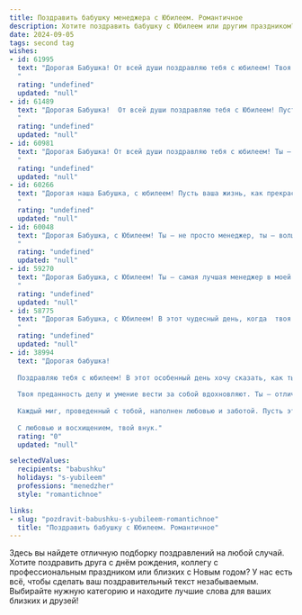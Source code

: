 ```yaml
---
title: Поздравить бабушку менеджера с Юбилеем. Романтичное
description: Хотите поздравить бабушку с Юбилеем или другим праздником? Наш ИИ создаст незабываемое поздравление, а вы обязательно выделитесь среди других.  
date: 2024-09-05
tags: second tag
wishes:
- id: 61995
  text: "Дорогая Бабушка! От всей души поздравляю тебя с юбилеем! Твоя жизнь – это удивительная история, полная любви, мудрости и ярких красок.  Ты – не просто замечательный менеджер, ты – настоящий ангел-хранитель для всех, кто тебя знает. Твоя забота и тепло согревают сердца, а твоя сила духа вдохновляет. Пусть каждый новый день будет полон радости, любви и счастья! С юбилеем, дорогая!
  "
  rating: "undefined"
  updated: "null"
- id: 61489
  text: "Дорогая Бабушка!  От всей души поздравляю тебя с Юбилеем! Пусть твоя жизнь, такая яркая и полная,  будет, как нежный весенний цветок, расцветать  с каждым днем, а ты, моя любимая, всегда остаешься такой же  жизнерадостной и прекрасной, как сейчас.  Счастья тебе, любви, здоровья и много-много радостных моментов!
  "
  rating: "undefined"
  updated: "null"
- id: 60981
  text: "Дорогая Бабушка! От всей души поздравляю тебя с юбилеем! Ты – не просто менеджер, ты – талантливый руководитель, мудрый советчик и любящая душа, которая всегда держит всё под контролем, но при этом умеет радоваться жизни и дарить тепло окружающим. Твоя доброта, забота и оптимизм вдохновляют нас, а твой опыт и знания – бесценны. Пусть этот юбилей станет началом новой главы в твоей жизни, полной ярких  моментов,  любви и  счастья!
  "
  rating: "undefined"
  updated: "null"
- id: 60266
  text: "Дорогая наша Бабушка, с юбилеем! Пусть ваша жизнь, как прекрасный роман, будет полна ярких красок, волнующих страниц и счастливых завершений. Ваша мудрость и опыт - бесценный дар, ваша доброта - источник тепла, а ваша любовь - вечный источник вдохновения. Пусть каждый день будет наполнен радостью и любовью близких, а успехи в работе менеджером приносят вам удовлетворение и гордость.
  "
  rating: "undefined"
  updated: "null"
- id: 60048
  text: "Дорогая Бабушка, с Юбилеем! Ты – не просто менеджер, ты – волшебница, умеющая управлять не только рабочими процессами, но и нашими сердцами. Твоя мудрость и забота – это самый ценный капитал, который ты щедро делишь с нами. Пусть твой путь будет полон ярких моментов, а душа всегда будет петь от счастья!
  "
  rating: "undefined"
  updated: "null"
- id: 59270
  text: "Дорогая Бабушка, с Юбилеем! Ты – самая лучшая менеджер в моей жизни, умело управляя не только своей карьерой, но и нашей любовью.  Пусть каждый день будет наполнен счастьем, а твоя жизнь – бесконечной радостью!
  "
  rating: "undefined"
  updated: "null"
- id: 58775
  text: "Дорогая Бабушка, с Юбилеем! В этот чудесный день, когда  твоя жизнь расцветает новыми красками, позволь мне выразить тебе искреннее восхищение. Ты –  истинный  профессионал в сфере менеджмента,  твоя  мудрость и  талант  вдохновляют  нас  всех.  Пусть  любовь  и  счастье  будут  твоими  вечными  спутниками,  а  каждый  день  дарит  тебе  яркие  эмоции  и  радость.
  "
  rating: "undefined"
  updated: "null"
- id: 38994
  text: "Дорогая бабушка!
  
  Поздравляю тебя с юбилеем! В этот особенный день хочу сказать, как ты дорога мне. Ты — настоящая палитра жизни, раскрашенная яркими моментами и мудрыми советами.
  
  Твоя преданность делу и умение вести за собой вдохновляют. Ты — отличный менеджер не только по профессии, но и в жизни, организуя наше счастье и собирая вокруг себя теплые воспоминания.
  
  Каждый миг, проведенный с тобой, наполнен любовью и заботой. Пусть этот юбилей станет началом нового и удивительного этапа, полного радости, здоровья и незабываемых приключений.
  
  С любовью и восхищением, твой внук."
  rating: "0"
  updated: "null"

selectedValues:
  recipients: "babushku"
  holidays: "s-yubileem"
  professions: "menedzher"
  style: "romantichnoe"

links:
- slug: "pozdravit-babushku-s-yubileem-romantichnoe"
  title: "Поздравить бабушку с Юбилеем. Романтичное"
---
```


Здесь вы найдете отличную подборку поздравлений на любой случай. 
Хотите поздравить друга с днём рождения, коллегу с профессиональным праздником или близких с Новым годом? У нас есть всё, чтобы сделать ваш поздравительный текст незабываемым. Выбирайте нужную категорию и находите лучшие слова для ваших близких и друзей!
